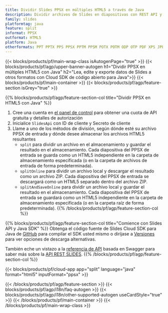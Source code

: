 ```yaml
---
title: Dividir Slides PPSX en múltiples HTML5 a través de Java
description: Dividir archivos de Slides en diapositivas con REST API y Java SDK de código abierto
family: slides
platformtag: java
feature: split
informat: PPSX
outformat: HTML5
platform: Java
otherformats: PPT PPTX PPS PPSX PPTM PPSM POTX POTM ODP OTP PDF XPS JPEG PNG BMP TIFF SVG GIF XAML
---
```


{{< blocks/products/pf/main-wrap-class isAutogenPage="true" >}}
{{< blocks/products/pf/agp/upper-banner-autogen h1="Dividir PPSX en múltiples HTML5 con Java" h2="Lea, edite y exporte datos de Slides a otros formatos con Cloud SDK de código abierto para Java">}}
{{< blocks/products/pf/main-container >}}
{{< blocks/products/pf/agp/feature-section isGrey="true" >}}

{{% blocks/products/pf/agp/feature-section-col title="Dividir PPSX en HTML5 con Java" %}}
1. Cree una cuenta en <a href="https://dashboard.aspose.cloud/">el panel de control</a> para obtener una cuota de API gratuita y detalles de autorización
1. Inicialice ```SlidesApi``` con ID de cliente y Secreto de cliente
1. Llame a uno de los métodos de división, según dónde esté su archivo PPSX de entrada y dónde desee almacenar los archivos HTML5 resultantes
    - ```split``` para dividir un archivo en el almacenamiento y guardar el resultado en el almacenamiento. Cada diapositiva del PPSX de entrada se guarda como un HTML5 independiente en la carpeta de almacenamiento especificada (o en la carpeta de archivos de entrada de forma predeterminada).
    - ```splitOnline``` para dividir un archivo local y descargar el resultado como un archivo ZIP. Cada diapositiva del PPSX de entrada se descargará como un HTML5 separado dentro del archivo ZIP.
    - ```splitAndSaveOnline``` para dividir un archivo local y guardar el resultado en el almacenamiento. Cada diapositiva del PPSX de entrada se guardará como un HTML5 independiente en la carpeta de almacenamiento especificada (o en la carpeta raíz de forma predeterminada).
{{% /blocks/products/pf/agp/feature-section-col %}}

{{% blocks/products/pf/agp/feature-section-col title="Comience con Slides API y Java SDK" %}}
Obtenga el código fuente de Slides Cloud SDK para Java de [GitHub](https://github.com/aspose-slides-cloud/aspose-slides-cloud-java) para compilar el SDK usted mismo o diríjase a [Versiones](https://releases.aspose.cloud/) para ver opciones de descarga alternativas.

También eche un vistazo a la [referencia de API](https://apireference.aspose.cloud/slides/) basada en Swagger para saber más sobre la [API REST SLIDES](https://products.aspose.cloud/slides/curl/).
{{% /blocks/products/pf/agp/feature-section-col %}}

{{< blocks/products/pf/cloud-app app="split" language="java" format="html5" inputFormat="ppsx" >}}

{{< /blocks/products/pf/agp/feature-section >}}
{{< blocks/products/pf/agp/i18n/faq-autogen >}}
{{< blocks/products/pf/agp/i18n/other-supported-autogen useCardStyle="true" >}}
{{< /blocks/products/pf/main-container >}}
{{< /blocks/products/pf/main-wrap-class >}}